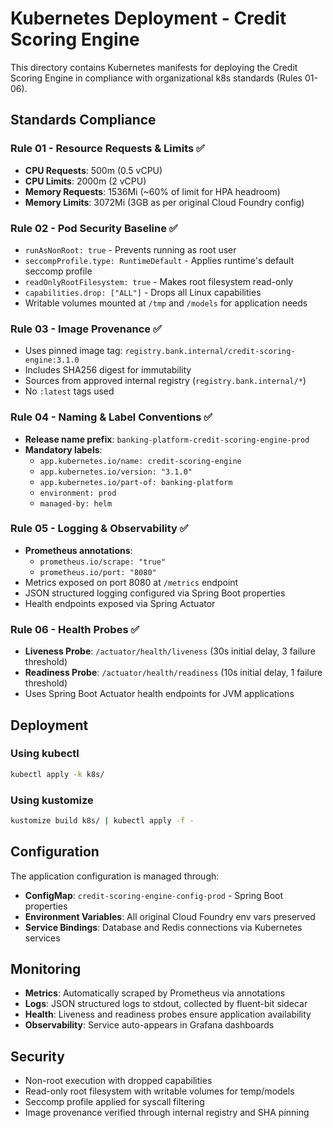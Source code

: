 # Kubernetes Deployment - Credit Scoring Engine

This directory contains Kubernetes manifests for deploying the Credit Scoring Engine in compliance with organizational k8s standards (Rules 01-06).

## Standards Compliance

### Rule 01 - Resource Requests & Limits ✅
- **CPU Requests**: 500m (0.5 vCPU)
- **CPU Limits**: 2000m (2 vCPU) 
- **Memory Requests**: 1536Mi (~60% of limit for HPA headroom)
- **Memory Limits**: 3072Mi (3GB as per original Cloud Foundry config)

### Rule 02 - Pod Security Baseline ✅
- `runAsNonRoot: true` - Prevents running as root user
- `seccompProfile.type: RuntimeDefault` - Applies runtime's default seccomp profile
- `readOnlyRootFilesystem: true` - Makes root filesystem read-only
- `capabilities.drop: ["ALL"]` - Drops all Linux capabilities
- Writable volumes mounted at `/tmp` and `/models` for application needs

### Rule 03 - Image Provenance ✅
- Uses pinned image tag: `registry.bank.internal/credit-scoring-engine:3.1.0`
- Includes SHA256 digest for immutability
- Sources from approved internal registry (`registry.bank.internal/*`)
- No `:latest` tags used

### Rule 04 - Naming & Label Conventions ✅
- **Release name prefix**: `banking-platform-credit-scoring-engine-prod`
- **Mandatory labels**:
  - `app.kubernetes.io/name: credit-scoring-engine`
  - `app.kubernetes.io/version: "3.1.0"`
  - `app.kubernetes.io/part-of: banking-platform`
  - `environment: prod`
  - `managed-by: helm`

### Rule 05 - Logging & Observability ✅
- **Prometheus annotations**:
  - `prometheus.io/scrape: "true"`
  - `prometheus.io/port: "8080"`
- Metrics exposed on port 8080 at `/metrics` endpoint
- JSON structured logging configured via Spring Boot properties
- Health endpoints exposed via Spring Actuator

### Rule 06 - Health Probes ✅
- **Liveness Probe**: `/actuator/health/liveness` (30s initial delay, 3 failure threshold)
- **Readiness Probe**: `/actuator/health/readiness` (10s initial delay, 1 failure threshold)
- Uses Spring Boot Actuator health endpoints for JVM applications

## Deployment

### Using kubectl
```bash
kubectl apply -k k8s/
```

### Using kustomize
```bash
kustomize build k8s/ | kubectl apply -f -
```

## Configuration

The application configuration is managed through:
- **ConfigMap**: `credit-scoring-engine-config-prod` - Spring Boot properties
- **Environment Variables**: All original Cloud Foundry env vars preserved
- **Service Bindings**: Database and Redis connections via Kubernetes services

## Monitoring

- **Metrics**: Automatically scraped by Prometheus via annotations
- **Logs**: JSON structured logs to stdout, collected by fluent-bit sidecar
- **Health**: Liveness and readiness probes ensure application availability
- **Observability**: Service auto-appears in Grafana dashboards

## Security

- Non-root execution with dropped capabilities
- Read-only root filesystem with writable volumes for temp/models
- Seccomp profile applied for syscall filtering
- Image provenance verified through internal registry and SHA pinning
